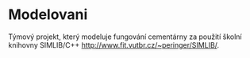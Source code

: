 # Modelovani

Týmový projekt, který modeluje fungování cementárny za použití školní knihovny SIMLIB/C++ http://www.fit.vutbr.cz/~peringer/SIMLIB/.
